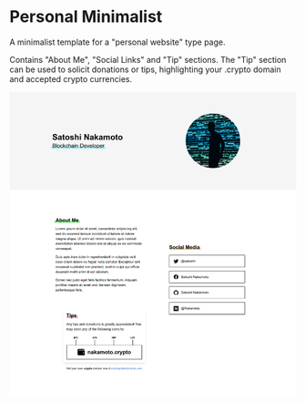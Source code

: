 # Personal Minimalist

A minimalist template for a "personal website" type page.

Contains "About Me", "Social Links" and "Tip" sections. The "Tip" section
can be used to solicit donations or tips, highlighting your .crypto domain
and accepted crypto currencies.

![screenshot](screenshot.png)
